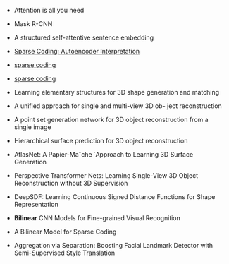 - Attention is all you need

- Mask R-CNN

- A structured self-attentive sentence embedding

- [Sparse Coding: Autoencoder Interpretation](https://www.cnblogs.com/tornadomeet/archive/2013/04/13/3018393.html)
- [sparse coding](https://www.cnblogs.com/tornadomeet/archive/2013/04/13/3018393.html)
- [sparse coding](http://ufldl.stanford.edu/tutorial/unsupervised/SparseCoding/)


- Learning elementary structures for 3D shape generation and matching
- A unified approach for single and multi-view 3D ob- ject reconstruction
- A point set generation network for 3D object reconstruction from a single image
- Hierarchical surface prediction for 3D object reconstruction
- AtlasNet: A Papier-Maˆche ́ Approach to Learning 3D Surface Generation

- Perspective Transformer Nets: Learning Single-View 3D Object Reconstruction without 3D Supervision

- DeepSDF: Learning Continuous Signed Distance Functions for Shape Representation

- **Bilinear** CNN Models for Fine-grained Visual Recognition

- A Bilinear Model for Sparse Coding

- Aggregation via Separation: Boosting Facial Landmark Detector with Semi-Supervised Style Translation